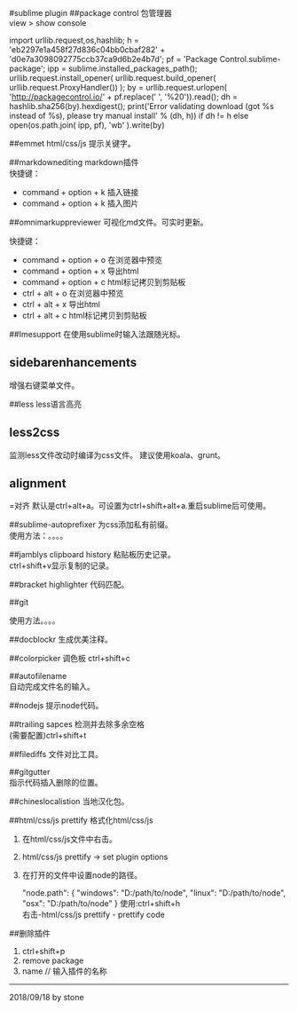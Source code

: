 #sublime plugin
##package control
包管理器  
view > show console  

import urllib.request,os,hashlib; h = 'eb2297e1a458f27d836c04bb0cbaf282' + 'd0e7a3098092775ccb37ca9d6b2e4b7d'; pf = 'Package Control.sublime-package'; ipp = sublime.installed_packages_path(); urllib.request.install_opener( urllib.request.build_opener( urllib.request.ProxyHandler()) ); by = urllib.request.urlopen( 'http://packagecontrol.io/' + pf.replace(' ', '%20')).read(); dh = hashlib.sha256(by).hexdigest(); print('Error validating download (got %s instead of %s), please try manual install' % (dh, h)) if dh != h else open(os.path.join( ipp, pf), 'wb' ).write(by)

##emmet
html/css/js 提示关键字。

##markdownediting
markdown插件  
快捷键： 

- command + option + k 插入链接
- command + option + k 插入图片

##omnimarkuppreviewer
可视化md文件。可实时更新。  

快捷键：  

- command + option + o 在浏览器中预览  
- command + option + x 导出html
- command + option + c html标记拷贝到剪贴板
- ctrl + alt + o 在浏览器中预览  
- ctrl + alt + x 导出html
- ctrl + alt + c html标记拷贝到剪贴板

##Imesupport
在使用sublime时输入法跟随光标。

## sidebarenhancements
增强右键菜单文件。  

##less
less语言高亮  

## less2css
监测less文件改动时编译为css文件。
建议使用koala、grunt。

## alignment 
=对齐
默认是ctrl+alt+a。可设置为ctrl+shift+alt+a.重启sublime后可使用。  

##sublime-autoprefixer
为css添加私有前缀。  
使用方法：。。。。  

##jamblys clipboard history
粘贴板历史记录。  
ctrl+shift+v显示复制的记录。  

##bracket highlighter
代码匹配。  

##git

使用方法。。。。

##docblockr
生成优美注释。  

##colorpicker
调色板
ctrl+shift+c

##autofilename  
自动完成文件名的输入。  

##nodejs
提示node代码。

##trailing sapces
检测并去除多余空格  
(需要配置)ctrl+shift+t

##filediffs
文件对比工具。  

##gitgutter  
指示代码插入删除的位置。  

##chineslocalistion
当地汉化包。  

##html/css/js prettify
格式化html/css/js  
1. 在html/css/js文件中右击。  
2. html/css/js prettify -> set plugin options  
3. 在打开的文件中设置node的路径。  

    "node.path": {
      "windows": "D:/path/to/node",
      "linux": "D:/path/to/node",
      "osx": "D:/path/to/node"
    }
使用:ctrl+shift+h  
右击-html/css/js prettify - prettify code


##删除插件
1. ctrl+shift+p  
2. remove package  
3. name // 输入插件的名称  

---

2018/09/18 by stone